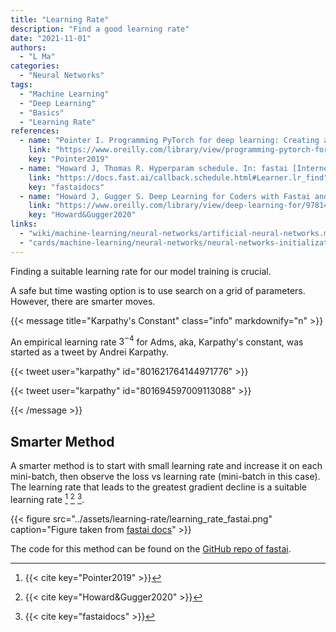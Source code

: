 ```yaml
---
title: "Learning Rate"
description: "Find a good learning rate"
date: "2021-11-01"
authors:
  - "L Ma"
categories:
  - "Neural Networks"
tags:
  - "Machine Learning"
  - "Deep Learning"
  - "Basics"
  - "Learning Rate"
references:
  - name: "Pointer I. Programming PyTorch for deep learning: Creating and deploying deep learning applications. Sebastopol, CA: O’Reilly Media; 2019."
    link: "https://www.oreilly.com/library/view/programming-pytorch-for/9781492045342/"
    key: "Pointer2019"
  - name: "Howard J, Thomas R. Hyperparam schedule. In: fastai [Internet]. [cited 30 Nov 2021]. Available: https://docs.fast.ai/callback.schedule.html#Learner.lr_find"
    link: "https://docs.fast.ai/callback.schedule.html#Learner.lr_find"
    key: "fastaidocs"
  - name: "Howard J, Gugger S. Deep Learning for Coders with Fastai and PyTorch: AI Applications Without a PhD. O’Reilly Media, Incorporated; 2020. Available: https://www.oreilly.com/library/view/deep-learning-for/9781492045519/"
    link: "https://www.oreilly.com/library/view/deep-learning-for/9781492045519/"
    key: "Howard&Gugger2020"
links:
  - "wiki/machine-learning/neural-networks/artificial-neural-networks.md"
  - "cards/machine-learning/neural-networks/neural-networks-initialization.md"
---
```


Finding a suitable learning rate for our model training is crucial.

A safe but time wasting option is to use search on a grid of parameters. However, there are smarter moves.

{{< message title="Karpathy's Constant" class="info" markdownify="n" >}}

An empirical learning rate $3^{-4}$ for Adms, aka, Karpathy's constant, was started as a tweet by Andrei Karpathy.

{{< tweet user="karpathy" id="801621764144971776" >}}

{{< tweet user="karpathy" id="801694597009113088" >}}

{{< /message >}}


## Smarter Method

A smarter method is to start with small learning rate and increase it on each mini-batch, then observe the loss vs learning rate (mini-batch in this case). The learning rate that leads to the greatest gradient decline is a suitable learning rate [^Pointer2019] [^Howard&Gugger2020] [^fastaidocs].


{{< figure src="../assets/learning-rate/learning_rate_fastai.png" caption="Figure taken from [fastai docs](https://docs.fast.ai)" >}}

The code for this method can be found on the [GitHub repo of fastai](https://github.com/fastai/fastai/blob/351f4b9314e2ea23684fb2e19235ee5c5ef8cbfd/fastai/callback/schedule.py#L284).

[^Pointer2019]: {{< cite key="Pointer2019" >}}
[^Howard&Gugger2020]: {{< cite key="Howard&Gugger2020" >}}
[^fastaidocs]: {{< cite key="fastaidocs" >}}